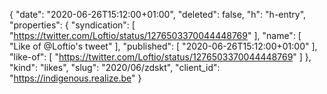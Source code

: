 {
  "date": "2020-06-26T15:12:00+01:00",
  "deleted": false,
  "h": "h-entry",
  "properties": {
    "syndication": [
      "https://twitter.com/Loftio/status/1276503370044448769"
    ],
    "name": [
      "Like of @Loftio's tweet"
    ],
    "published": [
      "2020-06-26T15:12:00+01:00"
    ],
    "like-of": [
      "https://twitter.com/Loftio/status/1276503370044448769"
    ]
  },
  "kind": "likes",
  "slug": "2020/06/zdskt",
  "client_id": "https://indigenous.realize.be"
}
